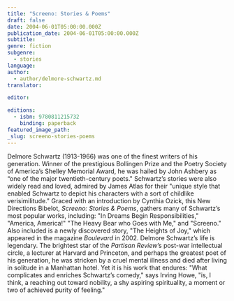 ```yaml
---
title: "Screeno: Stories & Poems"
draft: false
date: 2004-06-01T05:00:00.000Z
publication_date: 2004-06-01T05:00:00.000Z
subtitle:
genre: fiction
subgenre:
  - stories
language:
author:
  - author/delmore-schwartz.md
translator:

editor:

editions:
  - isbn: 9780811215732
    binding: paperback
featured_image_path:
_slug: screeno-stories-poems
---
```


Delmore Schwartz (1913-1966) was one of the finest writers of his generation. Winner of the prestigious Bollingen Prize and the Poetry Society of America’s Shelley Memorial Award, he was hailed by John Ashbery as “one of the major twentieth-century poets." Schwartz’s stories were also widely read and loved, admired by James Atlas for their "unique style that enabled Schwartz to depict his characters with a sort of childlike verisimilitude." Graced with an introduction by Cynthia Ozick, this New Directions Bibelot, _Screeno: Stories & Poems_, gathers many of Schwartz’s most popular works, including: "In Dreams Begin Responsibilities," "America, America!" "The Heavy Bear who Goes with Me," and "Screeno." Also included is a newly discovered story, "The Heights of Joy," which appeared in the magazine _Boulevard_ in 2002. Delmore Schwartz’s life is legendary. The brightest star of the _Partisan Review_’s post-war intellectual circle, a lecturer at Harvard and Princeton, and perhaps the greatest poet of his generation, he was stricken by a cruel mental illness and died after living in solitude in a Manhattan hotel. Yet it is his work that endures: "What complicates and enriches Schwartz’s comedy," says Irving Howe, "is, I think, a reaching out toward nobility, a shy aspiring spirituality, a moment or two of achieved purity of feeling."


